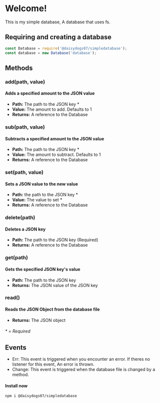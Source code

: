 # Welcome!
This is my simple database, A database that uses fs.
## Requiring and creating a database
```js
const Database = require('@daisydogs07/simpledatabase');
const database = new Database('database');
```
## Methods
### add(path, value)
#### Adds a specified amount to the JSON value
* **Path:** The path to the JSON key *
* **Value:** The amount to add. Defaults to 1
* **Returns:** A reference to the Database
### sub(path, value)
#### Subtracts a specified amount to the JSON value
* **Path:** The path to the JSON key *
* **Value:** The amount to subtract. Defaults to 1
* **Returns:** A reference to the Database
### set(path, value)
#### Sets a JSON value to the new value
* **Path:** the path to the JSON key *
* **Value:** The value to set *
* **Returns:** A reference to the Database
### delete(path)
#### Deletes a JSON key
* **Path:** The path to the JSON key (Required)
* **Returns:** A reference to the Database
### get(path)
#### Gets the specified JSON key's value
* **Path:** The path to the JSON key
* **Returns:** The JSON value of the JSON key
### read()
#### Reads the JSON Object from the database file
* **Returns:** The JSON object
###### * = Required

## Events
* Err: This event is triggered when you encounter an error. If theres no listener for this event, An error is thrown.
* Change: This event is triggered when the database file is changed by a method.

#### Install now
```
npm i @daisydogs07/simpledatabase
```
